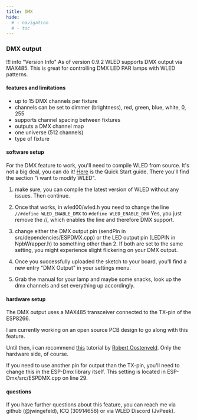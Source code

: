 ```yaml
---
title: DMX
hide:
  # - navigation
  # - toc
---
```


### DMX output

!!! info "Version Info"
    As of version 0.9.2 WLED supports DMX output via MAX485. This is great for controlling DMX LED PAR lamps with WLED patterns.

#### features and limitations

* up to 15 DMX channels per fixture
* channels can be set to dimmer (brightness), red, green, blue, white, 0, 255
* supports channel spacing between fixtures
* outputs a DMX channel map
* one universe (512 channels)
* type of fixture

#### software setup

For the DMX feature to work, you'll need to compile WLED from source. It's not a big deal, you can do it! [Here](/basics/getting-started) is the Quick Start guide. There you'll find the section "i want to modify WLED".

1. make sure, you can compile the latest version of WLED without any issues. Then continue.

2. Once that works, in wled00/wled.h you need to change the line
   `//#define WLED_ENABLE_DMX`
   to
   `#define WLED_ENABLE_DMX`
   Yes, you just remove the //, which enables the line and therefore DMX support.

3. change either the DMX output pin (sendPin in src/dependencies/ESPDMX.cpp) or the LED output pin (LEDPIN in NpbWrapper.h) to something other than 2. If both are set to the same setting, you might experience slight flickering on your DMX output.

4. Once you successfully uploaded the sketch to your board, you'll find a new entry "DMX Output" in your settings menu.

5. Grab the manual for your lamp and maybe some snacks, look up the dmx channels and set everything up accordingly.

#### hardware setup

The DMX output uses a MAX485 transceiver connected to the TX-pin of the ESP8266.

I am currently working on an open source PCB design to go along with this feature.

Until then, i can recommend [this](https://robertoostenveld.nl/art-net-to-dmx512-with-esp8266/) tutorial by [Robert Oostenveld](https://robertoostenveld.nl/). Only the hardware side, of course.

If you need to use another pin for output than the TX-pin, you'll need to change this in the ESP-Dmx library itself. This setting is located in ESP-Dmx/src/ESPDMX.cpp on line 29.

#### questions

If you have further questions about this feature, you can reach me via github (@jwingefeld), ICQ (30914656) or via WLED Discord (JvPeek).
